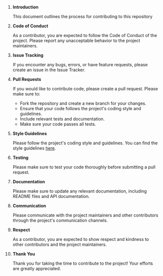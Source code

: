 1. **Introduction**

    This document outlines the process for contributing to this repository

2. **Code of Conduct**

    As a contributor, you are expected to follow the Code of Conduct of the project. Please report any unacceptable behavior to the project maintainers.

3. **Issue Tracking**

    If you encounter any bugs, errors, or have feature requests, please create an issue in the Issue Tracker.

4. **Pull Requests**

    If you would like to contribute code, please create a pull request. Please make sure to:

    * Fork the repository and create a new branch for your changes.
    * Ensure that your code follows the project's coding style and guidelines.
    * Include relevant tests and documentation.
    * Make sure your code passes all tests.

5. **Style Guidelines**

    Please follow the project's coding style and guidelines. You can find the style guidelines [here](https://github.com/JaxFitch/Code/blob/main/STYLE_GUIDELINES.md).
   
7. **Testing**

    Please make sure to test your code thoroughly before submitting a pull request.

8. **Documentation**

    Please make sure to update any relevant documentation, including README files and API documentation.

9. **Communication**

    Please communicate with the project maintainers and other contributors through the project's communication channels.

10. **Respect**

    As a contributor, you are expected to show respect and kindness to other contributors and the project maintainers.

11. **Thank You**

    Thank you for taking the time to contribute to the project! Your efforts are greatly appreciated.
